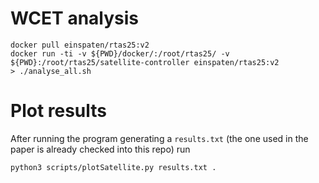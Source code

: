 # WCET analysis

```shell
docker pull einspaten/rtas25:v2
docker run -ti -v ${PWD}/docker/:/root/rtas25/ -v ${PWD}:/root/rtas25/satellite-controller einspaten/rtas25:v2 
> ./analyse_all.sh
```


# Plot results
After running the program generating a `results.txt` (the one used in the paper is already checked into this repo) run
```
python3 scripts/plotSatellite.py results.txt .
```

